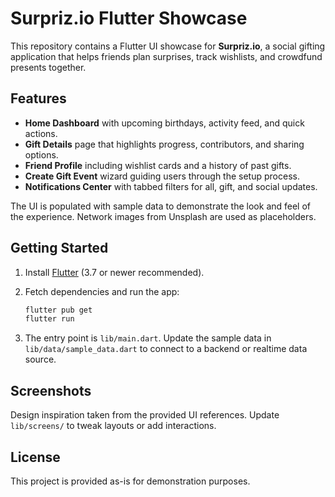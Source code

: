 # Surpriz.io Flutter Showcase

This repository contains a Flutter UI showcase for **Surpriz.io**, a social gifting application that helps friends plan surprises, track wishlists, and crowdfund presents together.

## Features

- **Home Dashboard** with upcoming birthdays, activity feed, and quick actions.
- **Gift Details** page that highlights progress, contributors, and sharing options.
- **Friend Profile** including wishlist cards and a history of past gifts.
- **Create Gift Event** wizard guiding users through the setup process.
- **Notifications Center** with tabbed filters for all, gift, and social updates.

The UI is populated with sample data to demonstrate the look and feel of the experience. Network images from Unsplash are used as placeholders.

## Getting Started

1. Install [Flutter](https://flutter.dev/docs/get-started/install) (3.7 or newer recommended).
2. Fetch dependencies and run the app:

   ```bash
   flutter pub get
   flutter run
   ```

3. The entry point is `lib/main.dart`. Update the sample data in `lib/data/sample_data.dart` to connect to a backend or realtime data source.

## Screenshots

Design inspiration taken from the provided UI references. Update `lib/screens/` to tweak layouts or add interactions.

## License

This project is provided as-is for demonstration purposes.
